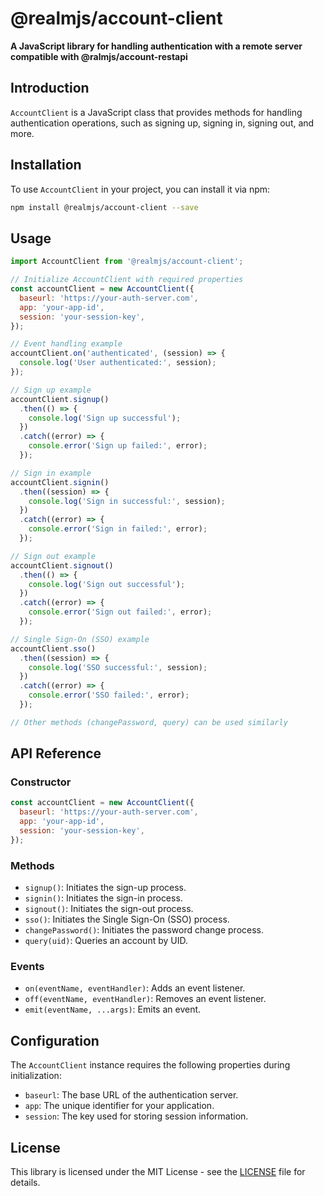 # @realmjs/account-client

**A JavaScript library for handling authentication with a remote server compatible with @ralmjs/account-restapi**

## Introduction

`AccountClient` is a JavaScript class that provides methods for handling authentication operations, such as signing up, signing in, signing out, and more.

## Installation

To use `AccountClient` in your project, you can install it via npm:

```bash
npm install @realmjs/account-client --save
```

## Usage

```javascript
import AccountClient from '@realmjs/account-client';

// Initialize AccountClient with required properties
const accountClient = new AccountClient({
  baseurl: 'https://your-auth-server.com',
  app: 'your-app-id',
  session: 'your-session-key',
});

// Event handling example
accountClient.on('authenticated', (session) => {
  console.log('User authenticated:', session);
});

// Sign up example
accountClient.signup()
  .then(() => {
    console.log('Sign up successful');
  })
  .catch((error) => {
    console.error('Sign up failed:', error);
  });

// Sign in example
accountClient.signin()
  .then((session) => {
    console.log('Sign in successful:', session);
  })
  .catch((error) => {
    console.error('Sign in failed:', error);
  });

// Sign out example
accountClient.signout()
  .then(() => {
    console.log('Sign out successful');
  })
  .catch((error) => {
    console.error('Sign out failed:', error);
  });

// Single Sign-On (SSO) example
accountClient.sso()
  .then((session) => {
    console.log('SSO successful:', session);
  })
  .catch((error) => {
    console.error('SSO failed:', error);
  });

// Other methods (changePassword, query) can be used similarly
```

## API Reference

### Constructor

```javascript
const accountClient = new AccountClient({
  baseurl: 'https://your-auth-server.com',
  app: 'your-app-id',
  session: 'your-session-key',
});
```

### Methods

- `signup()`: Initiates the sign-up process.
- `signin()`: Initiates the sign-in process.
- `signout()`: Initiates the sign-out process.
- `sso()`: Initiates the Single Sign-On (SSO) process.
- `changePassword()`: Initiates the password change process.
- `query(uid)`: Queries an account by UID.

### Events

- `on(eventName, eventHandler)`: Adds an event listener.
- `off(eventName, eventHandler)`: Removes an event listener.
- `emit(eventName, ...args)`: Emits an event.

## Configuration

The `AccountClient` instance requires the following properties during initialization:

- `baseurl`: The base URL of the authentication server.
- `app`: The unique identifier for your application.
- `session`: The key used for storing session information.

## License

This library is licensed under the MIT License - see the [LICENSE](LICENSE) file for details.
